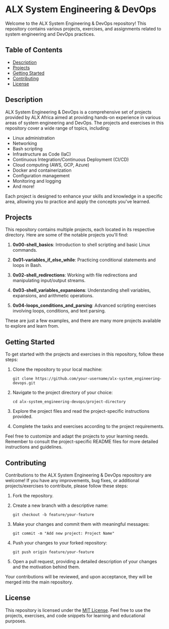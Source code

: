 # ALX System Engineering & DevOps

Welcome to the ALX System Engineering & DevOps repository! This repository contains various projects, exercises, and assignments related to system engineering and DevOps practices.

## Table of Contents

- [Description](#description)
- [Projects](#projects)
- [Getting Started](#getting-started)
- [Contributing](#contributing)
- [License](#license)

## Description

ALX System Engineering & DevOps is a comprehensive set of projects provided by ALX Africa aimed at providing hands-on experience in various areas of system engineering and DevOps. The projects and exercises in this repository cover a wide range of topics, including:

- Linux administration
- Networking
- Bash scripting
- Infrastructure as Code (IaC)
- Continuous Integration/Continuous Deployment (CI/CD)
- Cloud computing (AWS, GCP, Azure)
- Docker and containerization
- Configuration management
- Monitoring and logging
- And more!

Each project is designed to enhance your skills and knowledge in a specific area, allowing you to practice and apply the concepts you've learned.

## Projects

This repository contains multiple projects, each located in its respective directory. Here are some of the notable projects you'll find:

1. **0x00-shell_basics**: Introduction to shell scripting and basic Linux commands.

2. **0x01-variables_if_else_while**: Practicing conditional statements and loops in Bash.

3. **0x02-shell_redirections**: Working with file redirections and manipulating input/output streams.

4. **0x03-shell_variables_expansions**: Understanding shell variables, expansions, and arithmetic operations.

5. **0x04-loops_conditions_and_parsing**: Advanced scripting exercises involving loops, conditions, and text parsing.

These are just a few examples, and there are many more projects available to explore and learn from.

## Getting Started

To get started with the projects and exercises in this repository, follow these steps:

1. Clone the repository to your local machine:

   ```
   git clone https://github.com/your-username/alx-system_engineering-devops.git
   ```

2. Navigate to the project directory of your choice:

   ```
   cd alx-system_engineering-devops/project-directory
   ```

3. Explore the project files and read the project-specific instructions provided.

4. Complete the tasks and exercises according to the project requirements.

Feel free to customize and adapt the projects to your learning needs. Remember to consult the project-specific README files for more detailed instructions and guidelines.

## Contributing

Contributions to the ALX System Engineering & DevOps repository are welcome! If you have any improvements, bug fixes, or additional projects/exercises to contribute, please follow these steps:

1. Fork the repository.

2. Create a new branch with a descriptive name:

   ```
   git checkout -b feature/your-feature
   ```

3. Make your changes and commit them with meaningful messages:

   ```
   git commit -m "Add new project: Project Name"
   ```

4. Push your changes to your forked repository:

   ```
   git push origin feature/your-feature
   ```

5. Open a pull request, providing a detailed description of your changes and the motivation behind them.

Your contributions will be reviewed, and upon acceptance, they will be merged into the main repository.

## License

This repository is licensed under the [MIT License](LICENSE). Feel free to use the projects, exercises, and code snippets for learning and educational purposes.
